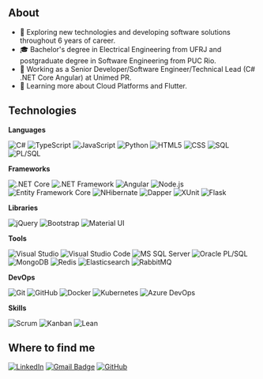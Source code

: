 <!-- ## Hi there 👋 -->

<!--
**malvesealves/malvesealves** is a ✨ _special_ ✨ repository because its `README.md` (this file) appears on your GitHub profile.

Here are some ideas to get you started:

- 🔭 I’m currently working on ...
- 🌱 I’m currently learning ...
- 👯 I’m looking to collaborate on ...
- 🤔 I’m looking for help with ...
- 💬 Ask me about ...
- 📫 How to reach me: ...
- 😄 Pronouns: ...
- ⚡ Fun fact: ...
-->

## About

- 🤔 Exploring new technologies and developing software solutions throughout 6 years of career.
- 🎓 Bachelor's degree in Electrical Engineering from UFRJ and postgraduate degree in Software Engineering from PUC Rio.
- 💼 Working as a Senior Developer/Software Engineer/Technical Lead (C# .NET Core Angular) at Unimed PR.
- 🌱 Learning more about Cloud Platforms and Flutter.

## Technologies

**Languages**

![C#](https://img.shields.io/badge/-C%23-333333?style=flat&logo=C&logoColor=00599C)
![TypeScript](https://img.shields.io/badge/-TypeScript-333333?style=flat&logo=typescript)
![JavaScript](https://img.shields.io/badge/-JavaScript-333333?style=flat&logo=javascript)
![Python](https://img.shields.io/badge/-Python-333333?style=flat&logo=Python)
![HTML5](https://img.shields.io/badge/-HTML5-333333?style=flat&logo=HTML5)
![CSS](https://img.shields.io/badge/-CSS-333333?style=flat&logo=CSS3&logoColor=1572B6)
![SQL](https://img.shields.io/badge/-SQL-333333?style=flat&logo=ms-sql-server)
![PL/SQL](https://img.shields.io/badge/-PL/SQL-333333?style=flat&logo=oracle)

**Frameworks**

![.NET Core](https://img.shields.io/badge/-.NET%20Core-333333?style=flat&logo=dotnet&logoColor=00599C)
![.NET Framework](https://img.shields.io/badge/-.NET%20Framework-333333?style=flat&logo=dotnet&logoColor=00599C)
![Angular](https://img.shields.io/badge/-Angular-333333?style=flat&logo=Angular)
![Node.js](https://img.shields.io/badge/-Node.js-333333?style=flat&logo=node.js)
![Entity Framework Core](https://img.shields.io/badge/-Entity%20Framework%20Core-333333?style=flat)
![NHibernate](https://img.shields.io/badge/-NHibernate-333333?style=flat)
![Dapper](https://img.shields.io/badge/-Dapper-333333?style=flat&logo=Dapper)
![XUnit](https://img.shields.io/badge/-XUnit-333333?style=flat&logo=xunit)
![Flask](https://img.shields.io/badge/-Flask-333333?style=flat&logo=Flask)

**Libraries**

![jQuery](https://img.shields.io/badge/-jQuery-333333?style=flat&logo=jQuery)
![Bootstrap](https://img.shields.io/badge/-Bootstrap-333333?style=flat&logo=Bootstrap)
![Material UI](https://img.shields.io/badge/-Material%20UI-333333?style=flat&logo=materialui)

**Tools**

![Visual Studio](https://img.shields.io/badge/-Visual%20Studio-333333?style=flat&logo=visual-studio&logoColor=007ACC)
![Visual Studio Code](https://img.shields.io/badge/-Visual%20Studio%20Code-333333?style=flat&logo=visual-studio-code&logoColor=007ACC)
![MS SQL Server](https://img.shields.io/badge/-MS%20SQL%20Server-333333?style=flat&logo=ms-sql-server)
![Oracle PL/SQL](https://img.shields.io/badge/-Oracle%20PL/SQL-333333?style=flat&logo=oracle)
![MongoDB](https://img.shields.io/badge/-MongoDB-333333?style=flat&logo=mongodb)
![Redis](https://img.shields.io/badge/-Redis-333333?style=flat&logo=Redis)
![Elasticsearch](https://img.shields.io/badge/-Elasticsearch-333333?style=flat&logo=Elasticsearch)
![RabbitMQ](https://img.shields.io/badge/-RabbitMQ-333333?style=flat&logo=rabbitmq)
<!-- ![Postman](https://img.shields.io/badge/-Postman-333333?style=flat&logo=postman) -->

**DevOps**

![Git](https://img.shields.io/badge/-Git-333333?style=flat&logo=git)
![GitHub](https://img.shields.io/badge/-GitHub-333333?style=flat&logo=github)
![Docker](https://img.shields.io/badge/-Docker-333333?style=flat&logo=docker)
![Kubernetes](https://img.shields.io/badge/-Kubernetes-333333?style=flat&logo=kubernetes)
![Azure DevOps](https://img.shields.io/badge/-Azure%20DevOps-333333?style=flat&logo=azuredevops)

**Skills**

![Scrum](https://img.shields.io/badge/-Scrum-333333?style=flat&logo=Scrum)
![Kanban](https://img.shields.io/badge/-Kanban-333333?style=flat&logo=Kanban)
![Lean](https://img.shields.io/badge/-Lean-333333?style=flat&logo=Lean)

## Where to find me

[![LinkedIn](https://custom-icon-badges.demolab.com/badge/LinkedIn-0A66C2?logo=linkedin-white&logoColor=fff)](https://www.linkedin.com/in/mateus-alves-e-alves/)
[![Gmail Badge](https://img.shields.io/badge/-Gmail-006bed?style=flat-square&logo=Gmail&logoColor=white&link=mailto:m.alvesealves@gmail.com)](mailto:m.alvesealves@gmail.com)
[![GitHub](https://img.shields.io/badge/-GitHub-333333?style=flat&logo=github)](https://github.com/malvesealves)
